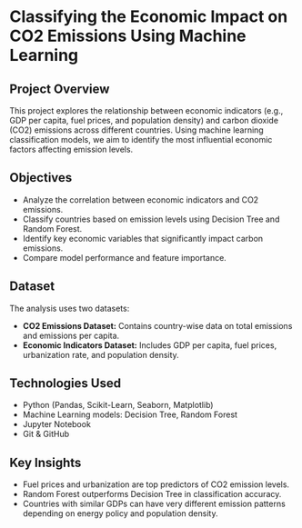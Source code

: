 # Classifying the Economic Impact on CO2 Emissions Using Machine Learning

## Project Overview
This project explores the relationship between economic indicators (e.g., GDP per capita, fuel prices, and population density) and carbon dioxide (CO2) emissions across different countries. Using machine learning classification models, we aim to identify the most influential economic factors affecting emission levels.

## Objectives
- Analyze the correlation between economic indicators and CO2 emissions.
- Classify countries based on emission levels using Decision Tree and Random Forest.
- Identify key economic variables that significantly impact carbon emissions.
- Compare model performance and feature importance.

## Dataset
The analysis uses two datasets:
- **CO2 Emissions Dataset:** Contains country-wise data on total emissions and emissions per capita.
- **Economic Indicators Dataset:** Includes GDP per capita, fuel prices, urbanization rate, and population density.

## Technologies Used
- Python (Pandas, Scikit-Learn, Seaborn, Matplotlib)
- Machine Learning models: Decision Tree, Random Forest
- Jupyter Notebook
- Git & GitHub

## Key Insights
- Fuel prices and urbanization are top predictors of CO2 emission levels.
- Random Forest outperforms Decision Tree in classification accuracy.
- Countries with similar GDPs can have very different emission patterns depending on energy policy and population density.


